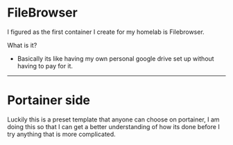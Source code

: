 # FileBrowser

I figured as the first container I create for my homelab is Filebrowser.

What is it?
- Basically its like having my own personal google drive set up without having to pay for it.

----

# Portainer side

Luckily this is a preset template that anyone can choose on portainer, I am doing this so that I can get a better understanding of how its done before I try anything that is more complicated.

